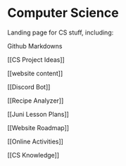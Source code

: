 # Computer Science

Landing page for CS stuff, including:

Github Markdowns

[[CS Project Ideas]]

[[website content]]

[[Discord Bot]]

[[Recipe Analyzer]]

[[Juni Lesson Plans]]

[[Website Roadmap]]

[[Online Activities]]

[[CS Knowledge]]